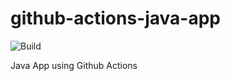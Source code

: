 # github-actions-java-app

![Build](https://github.com/colinbut1/github-actions-java-app/workflows/Build/badge.svg?branch=master)

Java App using Github Actions


